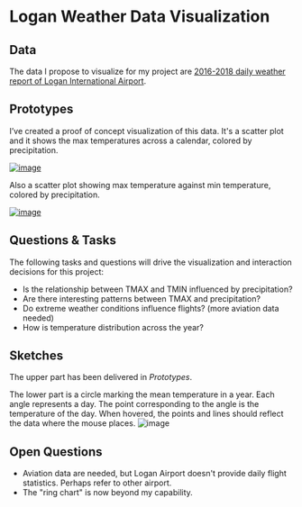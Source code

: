 # Logan Weather Data Visualization

## Data

The data I propose to visualize for my project are [2016-2018 daily weather report of Logan International Airport](https://gist.github.com/rohame/c26cf5cb80db6520d56fd0921510520b).

## Prototypes

I’ve created a proof of concept visualization of this data. It's a scatter plot and it shows the max temperatures across a calendar, colored by precipitation.

[![image](https://user-images.githubusercontent.com/33828578/65563834-ec68a180-df18-11e9-8b22-230521fc3cbe.png)](https://beta.vizhub.com/rohame/58c151eb7f1f451588679e2e5d0ec982)

Also a scatter plot showing max temperature against min temperature, colored by precipitation.

[![image](https://user-images.githubusercontent.com/33828578/65563936-3f425900-df19-11e9-944b-2011e579712d.png)](https://beta.vizhub.com/rohame/01d996251ca94317879be273e9d70aa3)

## Questions & Tasks

The following tasks and questions will drive the visualization and interaction decisions for this project:

 * Is the relationship between TMAX and TMIN influenced by precipitation?
 * Are there interesting patterns between TMAX and precipitation?
 * Do extreme weather conditions influence flights? (more aviation data needed)
 * How is temperature distribution across the year?

## Sketches

The upper part has been delivered in *Prototypes*.

The lower part is a circle marking the mean temperature in a year. Each angle represents a day. The point corresponding to the angle is the temperature of the day. When hovered, the points and lines should reflect the data where the mouse places.
![image](https://user-images.githubusercontent.com/33828578/65564199-21292880-df1a-11e9-8dd2-e6d2eebe3f09.png)

## Open Questions

* Aviation data are needed, but Logan Airport doesn't provide daily flight statistics. Perhaps refer to other airport.
* The "ring chart" is now beyond my capability.

